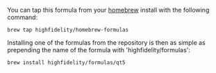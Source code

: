 You can tap this formula from your [homebrew](http://brew.sh/) install with the following command:

    brew tap highfidelity/homebrew-formulas

Installing one of the formulas from the repository is then as simple as prepending the name of the formula with 'highfidelity/formulas':

    brew install highfidelity/formulas/qt5